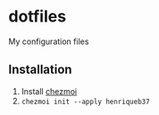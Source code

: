 # dotfiles
My configuration files

## Installation
1. Install [chezmoi](https://www.chezmoi.io/)
2. `chezmoi init --apply henriqueb37`

